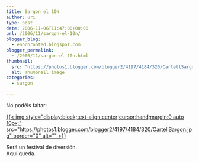 ```yaml
---
title: Sargon el 10N
author: uri
type: post
date: 2006-11-06T11:47:00+00:00
url: /2006/11/sargon-el-10n/
blogger_blog:
  - enochrooted.blogspot.com
blogger_permalink:
  - /2006/11/sargon-el-10n.html
thumbnail:
  src: "https://photos1.blogger.com/blogger2/4197/4184/320/CartellSargon.jpg"
  alt: Thumbnail image
categories:
  - sargon

---
```

No podéis faltar:

[{{< img style="display:block;text-align:center;cursor:hand;margin:0 auto 10px;" src="https://photos1.blogger.com/blogger2/4197/4184/320/CartellSargon.jpg" border="0" alt="" >}}][1]

Será un festival de diversión.  
Aquí queda.

 [1]: https://photos1.blogger.com/blogger2/4197/4184/1600/CartellSargon.jpg